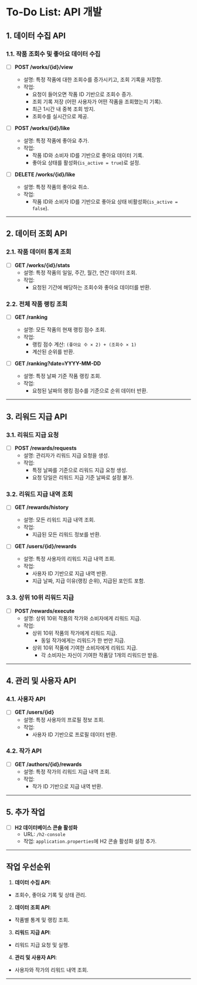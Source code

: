 # To-Do List: API 개발

## 1. 데이터 수집 API
### 1.1. 작품 조회수 및 좋아요 데이터 수집
- [ ] **POST /works/{id}/view**
  - 설명: 특정 작품에 대한 조회수를 증가시키고, 조회 기록을 저장함.
  - 작업:
    - 요청이 들어오면 작품 ID 기반으로 조회수 증가.
    - 조회 기록 저장 (어떤 사용자가 어떤 작품을 조회했는지 기록).
    - 최근 1시간 내 중복 조회 방지.
    - 조회수를 실시간으로 제공.

- [ ] **POST /works/{id}/like**
  - 설명: 특정 작품에 좋아요 추가.
  - 작업:
    - 작품 ID와 소비자 ID를 기반으로 좋아요 데이터 기록.
    - 좋아요 상태를 활성화(`is_active = true`)로 설정.

- [ ] **DELETE /works/{id}/like**
  - 설명: 특정 작품의 좋아요 취소.
  - 작업:
    - 작품 ID와 소비자 ID를 기반으로 좋아요 상태 비활성화(`is_active = false`).

---

## 2. 데이터 조회 API
### 2.1. 작품 데이터 통계 조회
- [ ] **GET /works/{id}/stats**
  - 설명: 특정 작품의 일일, 주간, 월간, 연간 데이터 조회.
  - 작업:
    - 요청된 기간에 해당하는 조회수와 좋아요 데이터를 반환.

### 2.2. 전체 작품 랭킹 조회
- [ ] **GET /ranking**
  - 설명: 모든 작품의 현재 랭킹 점수 조회.
  - 작업:
    - 랭킹 점수 계산: `(좋아요 수 × 2) + (조회수 × 1)`
    - 계산된 순위를 반환.

- [ ] **GET /ranking?date=YYYY-MM-DD**
  - 설명: 특정 날짜 기준 작품 랭킹 조회.
  - 작업:
    - 요청된 날짜의 랭킹 점수를 기준으로 순위 데이터 반환.

---

## 3. 리워드 지급 API
### 3.1. 리워드 지급 요청
- [ ] **POST /rewards/requests**
  - 설명: 관리자가 리워드 지급 요청을 생성.
  - 작업:
    - 특정 날짜를 기준으로 리워드 지급 요청 생성.
    - 요청 당일은 리워드 지급 기준 날짜로 설정 불가.

### 3.2. 리워드 지급 내역 조회
- [ ] **GET /rewards/history**
  - 설명: 모든 리워드 지급 내역 조회.
  - 작업:
    - 지급된 모든 리워드 정보를 반환.

- [ ] **GET /users/{id}/rewards**
  - 설명: 특정 사용자의 리워드 지급 내역 조회.
  - 작업:
    - 사용자 ID 기반으로 지급 내역 반환.
    - 지급 날짜, 지급 이유(랭킹 순위), 지급된 포인트 포함.

### 3.3. 상위 10위 리워드 지급
- [ ] **POST /rewards/execute**
  - 설명: 상위 10위 작품의 작가와 소비자에게 리워드 지급.
  - 작업:
    - 상위 10위 작품의 작가에게 리워드 지급.
      - 동일 작가에게는 리워드가 한 번만 지급.
    - 상위 10위 작품에 기여한 소비자에게 리워드 지급.
      - 각 소비자는 자신이 기여한 작품당 1개의 리워드만 받음.

---

## 4. 관리 및 사용자 API
### 4.1. 사용자 API
- [ ] **GET /users/{id}**
  - 설명: 특정 사용자의 프로필 정보 조회.
  - 작업:
    - 사용자 ID 기반으로 프로필 데이터 반환.

### 4.2. 작가 API
- [ ] **GET /authors/{id}/rewards**
  - 설명: 특정 작가의 리워드 지급 내역 조회.
  - 작업:
    - 작가 ID 기반으로 지급 내역 반환.

---

## 5. 추가 작업
- [ ] **H2 데이터베이스 콘솔 활성화**
  - URL: `/h2-console`
  - 작업: `application.properties`에 H2 콘솔 활성화 설정 추가.

---

## 작업 우선순위
1. **데이터 수집 API**:
  - 조회수, 좋아요 기록 및 상태 관리.
2. **데이터 조회 API**:
  - 작품별 통계 및 랭킹 조회.
3. **리워드 지급 API**:
  - 리워드 지급 요청 및 실행.
4. **관리 및 사용자 API**:
  - 사용자와 작가의 리워드 내역 조회.

---
